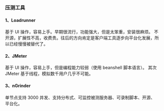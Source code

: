 ### 压测工具

#### 1、Loadrunner

基于 UI 操作，容易上手。早期很流行，功能强大，但是太笨重，安装很麻烦。
不开源，扩展性不高，收费贵。往后的方向肯定是客户端工具逐步向平台化发展，所以已经慢慢被替代了。

#### 2、JMeter

基于 UI 操作，容易上手，但是编程能力较弱（使用 beanshell 脚本语言）。
其次 JMeter 基于线程，模拟数千用户几乎不可能。

#### 3、nGrinder

单节点支持 3000 并发、支持分布式、可监控被测服务器、可录制脚本、开源、平台化。

